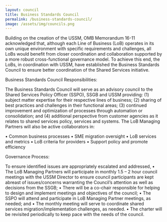 ```yaml
---
layout: council
title: Business Standards Council
permalink: /business-standards-council/
image: /assets/img/councils.png
---
```

Building on the creation of the USSM, OMB Memorandum 16-11 acknowledged that, although each Line of Business (LoB) operates in its own unique environment with specific requirements and challenges, all LoBs would benefit from closer coordination and collaboration supported by a more robust cross-functional governance model. To achieve this end, the LoBs, in coordination with USSM, have established the Business Standards Council to ensure better coordination of the Shared Services initiative.


Business Standards Council Responsibilities:


The Business Standards Council will serve as an advisory council to the Shared Services Policy Officer (SSPO), SSGB and USSM providing: (1) subject matter expertise for their respective lines of business; (2) sharing of best practices and challenges in their functional areas; (3) continued improvement and optimization of processes through automation or consolidation; and (4) additional perspective from customer agencies as it relates to shared services policy, services and systems. The LoB Managing Partners will also be active collaborators in:


• Common business processes
• SME migration oversight
• LoB services and metrics
• LoB criteria for providers
• Support policy and promote efficiency


Governance Process:

To ensure identified issues are appropriately escalated and addressed,
• The LoB Managing Partners will participate in monthly 1.5 – 2 hour council meetings with the USSM Director to ensure council participants are kept abreast of issues/concerns warranting the Council’s attention as well as decisions from the SSGB;
• There will be a co-chair responsible for helping to design and implement meetings and objectives of the council;
• The SSPO will attend and participate in LoB Managing Partner meetings, as needed; and
• The monthly meeting will serve to coordinate shared services migration/implementation challenges, as needed.
• The charter will be revisited periodically to keep pace with the needs of the council.


